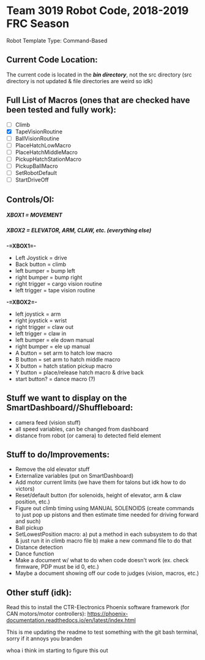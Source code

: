 # Team 3019 Robot Code, 2018-2019 FRC Season
Robot Template Type: Command-Based
 
## Current Code Location:
The current code is located in the ***bin directory***, not the src directory (src directory is not updated & file directories are weird so idk)

## Full List of Macros (ones that are checked have been tested and fully work):
- [ ] Climb
- [x] TapeVisionRoutine
- [ ] BallVisionRoutine
- [ ] PlaceHatchLowMacro
- [ ] PlaceHatchMiddleMacro
- [ ] PickupHatchStationMacro
- [ ] PickupBallMacro
- [ ] SetRobotDefault
- [ ] StartDriveOff

## Controls/OI:
##### XBOX1 = MOVEMENT
##### XBOX2 = ELEVATOR, ARM, CLAW, etc. (everything else)

**-=XBOX1=-**
 
- Left Joystick = drive
- Back button = climb
- left bumper = bump left
- right bumper = bump right
- right trigger = cargo vision routine
- left trigger = tape vision routine
 
**-=XBOX2=-**
 
- left joystick = arm
- right joystick = wrist
- right trigger = claw out
- left trigger = claw in
- left bumper = ele down manual
- right bumper = ele up manual
- A button = set arm to hatch low macro
- B button = set arm to hatch middle macro
- X button = hatch station pickup macro
- Y button = place/release hatch macro & drive back
- start button? = dance macro (?)

## Stuff we want to display on the SmartDashboard//Shuffleboard:
- camera feed (vision stuff) 
- all speed variables, can be changed from dashboard
- distance from robot (or camera) to detected field element

## Stuff to do/Improvements:
- Remove the old elevator stuff
- Externalize variables (put on SmartDashboard)
- Add motor current limits (we have them for talons but idk how to do victors)
- Reset/default button (for solenoids, height of elevator, arm & claw position, etc.)
- Figure out climb timing using MANUAL SOLENOIDS (create commands to just pop up pistons and then estimate time needed for driving forward and such)
- Ball pickup
- SetLowestPosition macro:
   a) put a method in each subsystem to do that & just run it in climb macro file
   b) make a new command file to do that
- Distance detection
- Dance function
- Make a document w/ what to do when code doesn't work (ex. check firmware, PDP must be id 0, etc.)
- Maybe a document showing off our code to judges (vision, macros, etc.)

## Other stuff (idk):
Read this to install the CTR-Electronics Phoenix software framework (for CAN motors/motor controllers):
https://phoenix-documentation.readthedocs.io/en/latest/index.html

This is me updating the readme to test something with the git bash terminal, sorry if it annoys you branden

whoa i think im starting to figure this out

